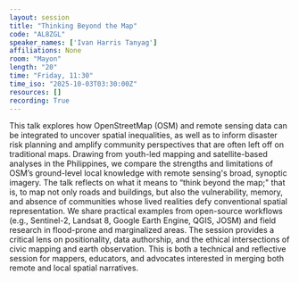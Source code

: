 ```yaml
---
layout: session
title: "Thinking Beyond the Map"
code: "AL8ZGL"
speaker_names: ['Ivan Harris Tanyag']
affiliations: None
room: "Mayon"
length: "20"
time: "Friday, 11:30"
time_iso: "2025-10-03T03:30:00Z"
resources: []
recording: True
---
```


This talk explores how OpenStreetMap (OSM) and remote sensing data can be integrated to uncover spatial inequalities, as well as to inform disaster risk planning and amplify community perspectives that are often left off on traditional maps. Drawing from youth-led mapping and satellite-based analyses in the Philippines, we compare the strengths and limitations of OSM’s ground-level local knowledge with remote sensing's broad, synoptic imagery. The talk reflects on what it means to “think beyond the map;&#34; that is, to map not only roads and buildings, but also the vulnerability, memory, and absence of communities whose lived realities defy conventional spatial representation. We share practical examples from open-source workflows (e.g., Sentinel-2, Landsat 8, Google Earth Engine, QGIS, JOSM) and field research in flood-prone and marginalized areas. The session provides a critical lens on positionality, data authorship, and the ethical intersections of civic mapping and earth observation. This is both a technical and reflective session for mappers, educators, and advocates interested in merging both remote and local spatial narratives.

